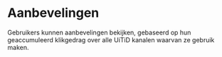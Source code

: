 ---
---

# Aanbevelingen

Gebruikers kunnen aanbevelingen bekijken, gebaseerd op hun geaccumuleerd klikgedrag over alle UiTiD kanalen waarvan ze gebruik maken.
